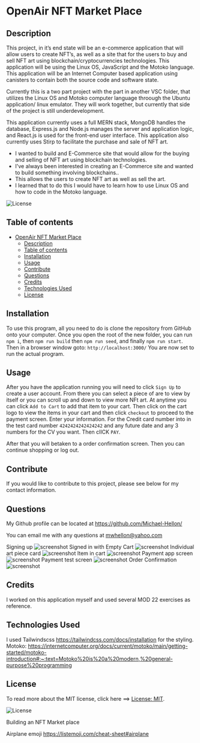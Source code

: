 
# OpenAir NFT Market Place

## Description

This project, in it’s end state will be an e-commerce application that will allow users to create NFT’s, as well as a site that for the users to buy and sell NFT art using blockchain/cryptocurrencies technologies. This application will be using the Linux OS, JavaScript and the Motoko language. This application will be an Internet Computer based application using canisters to contain both the source code and software state.

Currently this is a two part project with the part in another VSC folder, that utilizes the Linux OS and Motoko computer language throough the Ubuntu application/ linux emulator. They will work together, but currently that side of the project is still underdevelopment.

This application currently uses a full MERN stack, MongoDB handles the database, Express.js and Node.js manages the server and application logic, and React.js is used for the front-end user interface. This application also currently uses Stirp to facilitate the purchase and sale of NFT art. 

- I wanted to build and E-Commerce site that would allow for the buying and selling of NFT art using blockchain technologies.
- I've always been interested in creating an E-Commerce site and wanted to build something involving blockchains..
- This allows the users to create NFT art as well as sell the art. 
- I learned that to do this I would have to learn how to use Linux OS and how to code in the Motoko language.  

![License](https://img.shields.io/badge/License-MIT-green.svg)

## Table of contents

- [OpenAir NFT Market Place](#openair-nft-market-place)
  - [Description](#description)
  - [Table of contents](#table-of-contents)
  - [Installation](#installation)
  - [Usage](#usage)
  - [Contribute](#contribute)
  - [Questions](#questions)
  - [Credits](#credits)
  - [Technologies Used](#technologies-used)
  - [License](#license)

## Installation

To use this program, all you need to do is clone the repository from GitHub onto your computer. Once you open the root of the new folder, you can run `npm i`, then `npm run build` then `npm run seed`, and finally `npm run start`. Then in a browser window goto: `http://localhost:3000/` You are now set to run the actual program.

## Usage

After you have the application running you will need to click `Sign Up` to create a user account. From there you can select a piece of are to view by itself or you can scroll up and down to view more NFt art. At anytime you can click `Add to Cart` to add that item to your cart. Then click on the cart logo to view the items in your cart and then click `checkout` to proceed to the payment screen. Enter your information. For the Credit card number into in the test card number `4242424242424242` and any future date and any 3 numbers for the CV you want. Then clICK `PAY`.

After that you will betaken to a order confirmation screen. Then you can continue shopping or log out.

## Contribute

If you would like to contribute to this project, please see below for my contact information.


## Questions

My Github profile can be located at <https://github.com/Michael-Hellon/>

You can email me with any questions at <mwhellon@yahoo.com>

Signing up
![screenshot](/client/public/images/screenshots/Signup.png)
Signed in with Empty Cart
![screenshot](/client/public/images/screenshots/signedup%20_empty_cart.png)
Individual art piece card
![screenshot](/client/public/images/screenshots/artItem%20card.png)
Item in cart
![screenshot](/client/public/images/screenshots/in%20cart.png)
Payment app screen
![screenshot](/client/public/images/screenshots/payment%20screen.png)
Payment test screen
![screenshot](/client/public/images/screenshots/payment%20test%20screen.png)
Order Confirmation
![screenshot](/client/public/images/screenshots/order%20confirmation.png)


## Credits
I worked on this application myself and used several MOD 22 exercises as reference.

## Technologies Used
I used Tailwindscss <https://tailwindcss.com/docs/installation> for the styling. 
Motoko: <https://internetcomputer.org/docs/current/motoko/main/getting-started/motoko-introduction#:~:text=Motoko%20is%20a%20modern,%20general-purpose%20programming>


## License

To read more about the MIT license, click here ==> [License: MIT](https://opensource.org/licenses/MIT).

![License](https://img.shields.io/badge/License-MIT-green.svg)

Building an NFT Market place

Airplane emoji <https://listemoji.com/cheat-sheet#airplane>